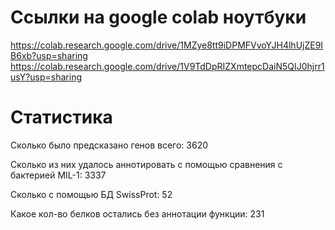 # Ссылки на google colab ноутбуки
https://colab.research.google.com/drive/1MZye8tt9iDPMFVvoYJH4lhUjZE9IB6xb?usp=sharing
https://colab.research.google.com/drive/1V9TdDpRIZXmtepcDaiN5QIJ0hjrr1usY?usp=sharing

# Статистика
Сколько было предсказано генов всего: 3620

Сколько из них удалось аннотировать с помощью сравнения с бактерией MIL-1: 3337 

Сколько с помощью БД SwissProt: 52

Какое кол-во белков остались без аннотации функции: 231
